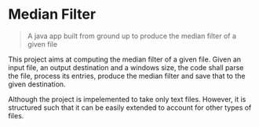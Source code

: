# Median Filter
> A java app built from ground up to produce the median filter of a given file

This project aims at computing the median filter of a given file. Given an input file, an output destination and a windows size, the code shall parse the file, process its entries, produce the median filter and save that to the given destination.

Although the project is impelemented to take only text files. However, it is structured such that it can be easily extended to account for other types of files.

